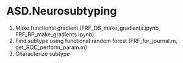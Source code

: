 # ASD.Neurosubtyping

1. Make functional gradient (FRF_DS_make_gradients.ipynb, FRF_RP_make_gradients.ipynb)
2. Find subtype using functional random forest (FRF_for_journal.m, get_ROC_perform_param.m)
3. Characterize subtype
